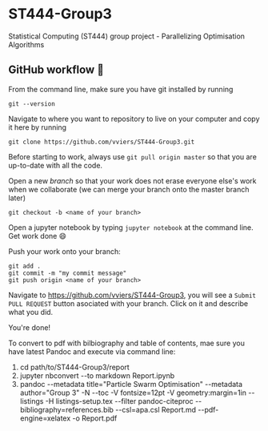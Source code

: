 # ST444-Group3
Statistical Computing (ST444) group project - Parallelizing Optimisation Algorithms

## GitHub workflow :construction_worker:

From the command line, make sure you have git installed by running

`git --version`

Navigate to where you want to repository to live on your computer and copy it here by running

`git clone https://github.com/vviers/ST444-Group3.git`

Before starting to work, always use `git pull origin master` so that you are up-to-date with all the code. 

Open a new _branch_ so that your work does not erase everyone else's work when we collaborate (we can merge your branch onto the master branch later)

`git checkout -b <name of your branch>`

Open a jupyter notebook by typing `jupyter notebook` at the command line. Get work done :smile:

Push your work onto your branch:
```
git add .
git commit -m "my commit message"
git push origin <name of your branch>
```

Navigate to https://github.com/vviers/ST444-Group3, you will see a `Submit PULL REQUEST` button asociated with your branch. Click on it and describe what you did.

You're done!

To convert to pdf with bilbiography and table of contents, mae sure you have latest Pandoc and execute via command line:
1. cd path/to/ST444-Group3/report
2. jupyter nbconvert --to markdown Report.ipynb
3. pandoc --metadata title="Particle Swarm Optimisation" --metadata author="Group 3" -N --toc -V fontsize=12pt -V geometry:margin=1in --listings -H listings-setup.tex --filter pandoc-citeproc --bibliography=references.bib --csl=apa.csl Report.md --pdf-engine=xelatex -o Report.pdf
